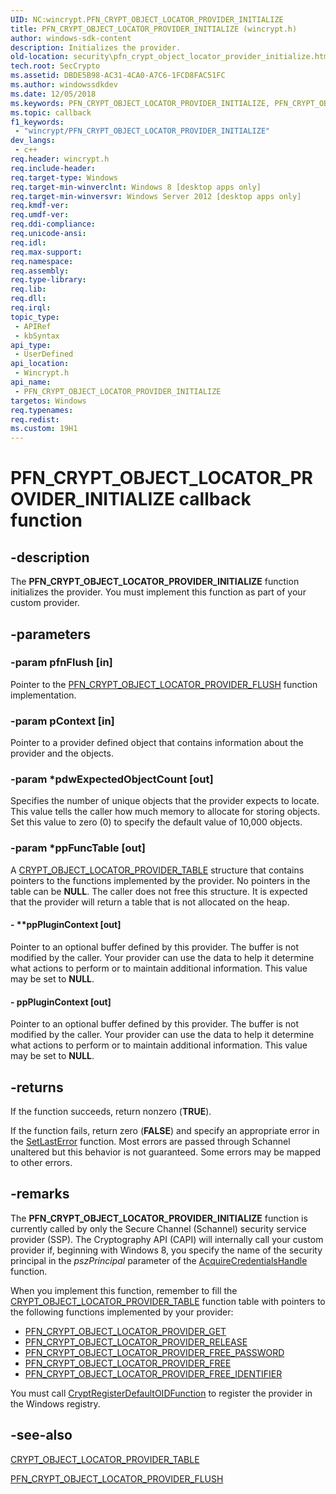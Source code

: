 ```yaml
---
UID: NC:wincrypt.PFN_CRYPT_OBJECT_LOCATOR_PROVIDER_INITIALIZE
title: PFN_CRYPT_OBJECT_LOCATOR_PROVIDER_INITIALIZE (wincrypt.h)
author: windows-sdk-content
description: Initializes the provider.
old-location: security\pfn_crypt_object_locator_provider_initialize.htm
tech.root: SecCrypto
ms.assetid: DBDE5B98-AC31-4CA0-A7C6-1FCD8FAC51FC
ms.author: windowssdkdev
ms.date: 12/05/2018
ms.keywords: PFN_CRYPT_OBJECT_LOCATOR_PROVIDER_INITIALIZE, PFN_CRYPT_OBJECT_LOCATOR_PROVIDER_INITIALIZE callback, PFN_CRYPT_OBJECT_LOCATOR_PROVIDER_INITIALIZE callback function [Security], security.pfn_crypt_object_locator_provider_initialize, wincrypt/PFN_CRYPT_OBJECT_LOCATOR_PROVIDER_INITIALIZE
ms.topic: callback
f1_keywords: 
 - "wincrypt/PFN_CRYPT_OBJECT_LOCATOR_PROVIDER_INITIALIZE"
dev_langs:
 - c++
req.header: wincrypt.h
req.include-header: 
req.target-type: Windows
req.target-min-winverclnt: Windows 8 [desktop apps only]
req.target-min-winversvr: Windows Server 2012 [desktop apps only]
req.kmdf-ver: 
req.umdf-ver: 
req.ddi-compliance: 
req.unicode-ansi: 
req.idl: 
req.max-support: 
req.namespace: 
req.assembly: 
req.type-library: 
req.lib: 
req.dll: 
req.irql: 
topic_type:
 - APIRef
 - kbSyntax
api_type:
 - UserDefined
api_location:
 - Wincrypt.h
api_name:
 - PFN_CRYPT_OBJECT_LOCATOR_PROVIDER_INITIALIZE
targetos: Windows
req.typenames: 
req.redist: 
ms.custom: 19H1
---
```


# PFN_CRYPT_OBJECT_LOCATOR_PROVIDER_INITIALIZE callback function


## -description


The  <b>PFN_CRYPT_OBJECT_LOCATOR_PROVIDER_INITIALIZE</b> function initializes the provider. You must implement this function as part of your custom provider.


## -parameters




### -param pfnFlush [in]

Pointer to the <a href="https://docs.microsoft.com/windows/desktop/api/wincrypt/nc-wincrypt-pfn_crypt_object_locator_provider_flush">PFN_CRYPT_OBJECT_LOCATOR_PROVIDER_FLUSH</a> function implementation.


### -param pContext [in]

Pointer to a provider defined object that contains information about the provider and the objects.


### -param *pdwExpectedObjectCount [out]

Specifies the number of unique objects that the provider expects to locate. This value tells the caller how much memory to allocate for storing objects. Set this value to zero (0) to specify the default value of 10,000 objects.


### -param *ppFuncTable [out]

A <a href="https://docs.microsoft.com/windows/win32/api/wincrypt/ns-wincrypt-crypt_object_locator_provider_table">CRYPT_OBJECT_LOCATOR_PROVIDER_TABLE</a> structure that contains pointers to the functions implemented by the provider. No pointers in the table can be <b>NULL</b>. The caller does not free this structure. It is expected that the provider will return a table that is not allocated on the heap.


#### - **ppPluginContext [out]

Pointer to an optional buffer defined by this provider. The buffer is not modified by the caller. Your provider can use the data to help it determine what actions to perform or to maintain additional information. This value may be set to <b>NULL</b>.


#### - ppPluginContext [out]

Pointer to an optional buffer defined by this provider. The buffer is not modified by the caller. Your provider can use the data to help it determine what actions to perform or to maintain additional information. This value may be set to <b>NULL</b>.


## -returns



If the function succeeds, return nonzero (<b>TRUE</b>).

If the function fails, return zero (<b>FALSE</b>) and specify an appropriate error in the <a href="https://docs.microsoft.com/windows/desktop/api/errhandlingapi/nf-errhandlingapi-setlasterror">SetLastError</a> function. Most errors are passed through Schannel unaltered but this behavior is not guaranteed. Some errors may be mapped to other errors.




## -remarks



 The <b>PFN_CRYPT_OBJECT_LOCATOR_PROVIDER_INITIALIZE</b> function is currently called by only the Secure Channel (Schannel) security service provider (SSP). The Cryptography API (CAPI) will internally call your custom provider if, beginning with Windows 8, you specify the name of the security principal in the <i>pszPrincipal</i> parameter of the <a href="https://docs.microsoft.com/windows/desktop/api/sspi/nf-sspi-acquirecredentialshandlea">AcquireCredentialsHandle</a> function.

When you implement this function, remember to fill the  <a href="https://docs.microsoft.com/windows/win32/api/wincrypt/ns-wincrypt-crypt_object_locator_provider_table">CRYPT_OBJECT_LOCATOR_PROVIDER_TABLE</a> function table with pointers to the following functions implemented by your provider:

<ul>
<li>
<a href="https://docs.microsoft.com/windows/desktop/api/wincrypt/nc-wincrypt-pfn_crypt_object_locator_provider_get">PFN_CRYPT_OBJECT_LOCATOR_PROVIDER_GET</a>
</li>
<li>
<a href="https://docs.microsoft.com/windows/desktop/api/wincrypt/nc-wincrypt-pfn_crypt_object_locator_provider_release">PFN_CRYPT_OBJECT_LOCATOR_PROVIDER_RELEASE</a>
</li>
<li>
<a href="https://docs.microsoft.com/windows/desktop/api/wincrypt/nc-wincrypt-pfn_crypt_object_locator_provider_free_password">PFN_CRYPT_OBJECT_LOCATOR_PROVIDER_FREE_PASSWORD</a>
</li>
<li>
<a href="https://docs.microsoft.com/windows/desktop/api/wincrypt/nc-wincrypt-pfn_crypt_object_locator_provider_free">PFN_CRYPT_OBJECT_LOCATOR_PROVIDER_FREE</a>
</li>
<li>
<a href="https://docs.microsoft.com/windows/desktop/api/wincrypt/nc-wincrypt-pfn_crypt_object_locator_provider_free_identifier">PFN_CRYPT_OBJECT_LOCATOR_PROVIDER_FREE_IDENTIFIER</a>
</li>
</ul>
You must call <a href="https://docs.microsoft.com/windows/desktop/api/wincrypt/nf-wincrypt-cryptregisterdefaultoidfunction">CryptRegisterDefaultOIDFunction</a> to register the provider in the Windows registry.




## -see-also




<a href="https://docs.microsoft.com/windows/win32/api/wincrypt/ns-wincrypt-crypt_object_locator_provider_table">CRYPT_OBJECT_LOCATOR_PROVIDER_TABLE</a>



<a href="https://docs.microsoft.com/windows/desktop/api/wincrypt/nc-wincrypt-pfn_crypt_object_locator_provider_flush">PFN_CRYPT_OBJECT_LOCATOR_PROVIDER_FLUSH</a>
 

 

